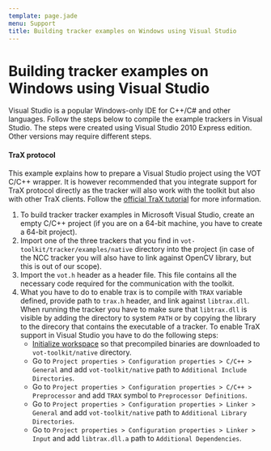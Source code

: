 ```yaml
---
template: page.jade
menu: Support
title: Building tracker examples on Windows using Visual Studio
---
```


# Building tracker examples on Windows using Visual Studio

Visual Studio is a popular Windows-only IDE for C++/C# and other languages. Follow the steps below to compile the example trackers in Visual Studio. The steps were created using Visual Studio 2010 Express edition. Other versions may require different steps.

<div class="alert alert-info" role="alert">
<div class="icon-left"><i class="glyphicon glyphicon-question-sign hugeicon"></i> </div>
<h4>TraX protocol</h4>

This example explains how to prepare a Visual Studio project using the VOT C/C++ wrapper. It is however recommended that you integrate support for TraX protocol directly as the tracker will also work with the toolkit but also with other TraX clients. Follow the [official TraX tutorial](https://trax.readthedocs.io/en/latest/tutorials.html) for more information.
</div>

1. To build tracker tracker examples in Microsoft Visual Studio, create an empty C/C++ project (if you are on a 64-bit machine, you have to create a 64-bit project).
2. Import one of the three trackers that you find in `vot-toolkit/tracker/examples/native` directory into the project (in case of the NCC tracker you will also have to link against OpenCV library, but this is out of our scope).
3. Import the `vot.h` header as a header file. This file contains all the necessary code required for the communication with the toolkit.
4. What you have to do to enable trax is to compile with `TRAX` variable defined, provide path to `trax.h` header, and link against `libtrax.dll`. When running the tracker you have to make sure that `libtrax.dll` is visible by adding the directory to system `PATH` or by copying the library to the direcory that contains the executable of a tracker. To enable TraX support in Visual Studio you have to do the following steps:
    - [Initialize workspace](workspace.html) so that precompiled binaries are downloaded to `vot-toolkit/native` directory.
    - Go to `Project properties > Configuration properties > C/C++ > General` and add `vot-toolkit/native` path to `Additional Include Directories`.
    - Go to `Project properties > Configuration properties > C/C++ > Preprocessor` and add `TRAX` symbol to `Preprocessor Definitions`.
    - Go to `Project properties > Configuration properties > Linker > General` and add `vot-toolkit/native` path to `Additional Library Directories`.
    - Go to `Project properties > Configuration properties > Linker > Input` and add `libtrax.dll.a` path to `Additional Dependencies`.


